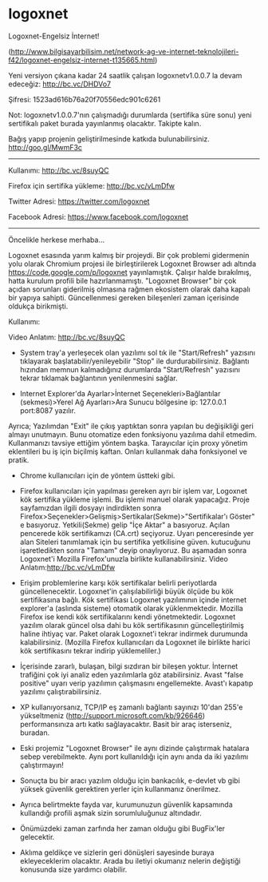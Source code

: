 # logoxnet
Logoxnet-Engelsiz İnternet!

(http://www.bilgisayarbilisim.net/network-ag-ve-internet-teknolojileri-f42/logoxnet-engelsiz-internet-t135665.html)

Yeni versiyon çıkana kadar 24 saatlik çalışan logoxnetv1.0.0.7 la devam edeceğiz: http://bc.vc/DHDVo7

Şifresi: 1523ad616b76a20f70556edc901c6261

Not: logoxnetv1.0.0.7'nın çalışmadığı durumlarda (sertifika süre sonu) yeni sertifikalı paket burada yayınlanmış olacaktır. Takipte kalın.

Bağış yapıp projenin geliştirilmesinde katkıda bulunabilirsiniz. http://goo.gl/MwmF3c

-----------------------------------------------


Kullanımı: http://bc.vc/8suyQC

Firefox için sertifika yükleme: http://bc.vc/vLmDfw

Twitter Adresi: https://twitter.com/logoxnet

Facebook Adresi: https://www.facebook.com/logoxnet

-----------------------------------------------

Öncelikle herkese merhaba... 

Logoxnet esasında yarım kalmış bir projeydi. Bir çok problemi gidermenin yolu olarak Chromium projesi ile birleştirilerek Logoxnet Browser adı altında https://code.google.com/p/logoxnet yayınlamıştık. Çalışır halde bırakılmış, hatta kurulum profili bile hazırlanmamıştı. "Logoxnet Browser" bir çok açıdan sorunları giderilmiş olmasına rağmen ekosistem olarak daha kapalı bir yapıya sahipti. Güncellenmesi gereken bileşenleri zaman içerisinde oldukça birikmişti.

Kullanımı:

Video Anlatım: http://bc.vc/8suyQC
* System tray'a yerleşecek olan yazılımı sol tık ile "Start/Refresh" yazısını tıklayarak başlatabilir/yenileyebilir "Stop" ile durdurabilirsiniz. Bağlantı hızından memnun kalmadığınız durumlarda "Start/Refresh" yazısını tekrar tıklamak bağlantının yenilenmesini sağlar.

* Internet Explorer'da Ayarlar>İnternet Seçenekleri>Bağlantılar (sekmesi)>Yerel Ağ Ayarları>Ara Sunucu bölgesine ip: 127.0.0.1 port:8087 yazılır.

Ayrıca;
Yazılımdan "Exit" ile çıkış yaptıktan sonra yapılan bu değişikliği geri almayı unutmayın. Bunu otomatize eden fonksiyonu yazılıma dahil etmedim. Kullanmanızı tavsiye ettiğim yöntem başka. Tarayıcılar için proxy yönetim eklentileri bu iş için biçilmiş kaftan. Onları kullanmak daha fonksiyonel ve pratik.

* Chrome kullanıcıları için de yöntem üstteki gibi.

* Firefox kullanıcıları için yapılması gereken ayrı bir işlem var, Logoxnet kök sertifika yükleme işlemi. Bu işlemi manuel olarak yapacağız. Proje sayfamızdan ilgili dosyayı indirdikten sonra Firefox>Seçenekler>Gelişmiş>Sertikalar(Sekme)>"Sertifikalar'ı Göster" e basıyoruz.
Yetkili(Sekme) gelip "İçe Aktar" a basıyoruz. Açılan pencerede kök sertifikamızı (CA.crt) seçiyoruz.
Uyarı penceresinde yer alan Siteleri tanımlamak için bu sertifika yetkilisine güven. kutucuğunu işaretledikten sonra "Tamam" deyip onaylıyoruz. Bu aşamadan sonra Logoxnet'i Mozilla Firefox'unuzla birlikte kullanabilirsiniz.
Video Anlatım:http://bc.vc/vLmDfw

* Erişim problemlerine karşı kök sertifikalar belirli periyotlarda güncellenecektir. Logoxnet'in çalışılabilirliği büyük ölçüde bu kök sertifikasına bağlı. Kök sertifikası Logoxnet yazılımının içinde internet explorer'a (aslında sisteme) otomatik olarak yüklenmektedir. Mozilla Firefox ise kendi kök sertifikalarını kendi yönetmektedir. Logoxnet yazılım olarak güncel olsa dahi bu kök sertifikasının güncelleştirilmiş haline ihtiyaç var. Paket olarak Logoxnet'i tekrar indirmek durumunda kalabilirsiniz. (Mozilla Firefox kullanıcıları da Logoxnet ile birlikte harici kök sertifikasını tekrar indirip yüklemeliler.)

* İçerisinde zararlı, bulaşan, bilgi sızdıran bir bileşen yoktur. İnternet trafiğini çok iyi analiz eden yazılımlarla göz atabilirsiniz. Avast "false positive" uyarı verip yazılımın çalışmasını engellemekte. Avast'ı kapatıp yazılımı çalıştırabilirsiniz.

* XP kullanıyorsanız, TCP/IP eş zamanlı bağlantı sayınızı 10'dan 255'e yükseltmeniz (http://support.microsoft.com/kb/926646)  performansınıza artı katkı sağlayacaktır. Basit bir araç isterseniz, buradan.

* Eski projemiz "Logoxnet Browser" ile aynı dizinde çalıştırmak hatalara sebep verebilmekte. Aynı port kullanıldığı için aynı anda da iki yazılımı çalıştırmayın!

* Sonuçta bu bir aracı yazılım olduğu için bankacılık, e-devlet vb gibi yüksek güvenlik gerektiren yerler için kullanmanız önerilmez.

* Ayrıca belirtmekte fayda var, kurumunuzun güvenlik kapsamında kullandığı profili aşmak sizin sorumluluğunuz altındadır.

* Önümüzdeki zaman zarfında her zaman olduğu gibi BugFix'ler gelecektir.

* Aklıma geldikçe ve sizlerin geri dönüşleri sayesinde buraya ekleyeceklerim olacaktır. Arada bu iletiyi okumanız nelerin değiştiği konusunda size yardımcı olabilir.
